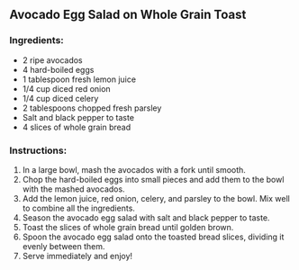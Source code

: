 ## Avocado Egg Salad on Whole Grain Toast

### Ingredients:
- 2 ripe avocados
- 4 hard-boiled eggs
- 1 tablespoon fresh lemon juice
- 1/4 cup diced red onion
- 1/4 cup diced celery
- 2 tablespoons chopped fresh parsley
- Salt and black pepper to taste
- 4 slices of whole grain bread

### Instructions:
1. In a large bowl, mash the avocados with a fork until smooth.
2. Chop the hard-boiled eggs into small pieces and add them to the bowl with the mashed avocados.
3. Add the lemon juice, red onion, celery, and parsley to the bowl. Mix well to combine all the ingredients.
4. Season the avocado egg salad with salt and black pepper to taste.
5. Toast the slices of whole grain bread until golden brown.
6. Spoon the avocado egg salad onto the toasted bread slices, dividing it evenly between them.
7. Serve immediately and enjoy!